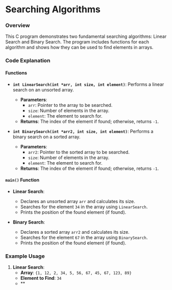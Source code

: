# Searching Algorithms

### Overview

This C program demonstrates two fundamental searching algorithms: Linear Search and Binary Search. The program includes functions for each algorithm and shows how they can be used to find elements in arrays.

### Code Explanation

#### Functions

- **`int LinearSearch(int *arr, int size, int element)`**: Performs a linear search on an unsorted array.
  - **Parameters**:
    - `arr`: Pointer to the array to be searched.
    - `size`: Number of elements in the array.
    - `element`: The element to search for.
  - **Returns**: The index of the element if found; otherwise, returns `-1`.

- **`int BinarySearch(int *arr2, int size, int element)`**: Performs a binary search on a sorted array.
  - **Parameters**:
    - `arr2`: Pointer to the sorted array to be searched.
    - `size`: Number of elements in the array.
    - `element`: The element to search for.
  - **Returns**: The index of the element if found; otherwise, returns `-1`.

#### `main()` Function

- **Linear Search**:
  - Declares an unsorted array `arr` and calculates its size.
  - Searches for the element `34` in the array using `LinearSearch`.
  - Prints the position of the found element (if found).

- **Binary Search**:
  - Declares a sorted array `arr2` and calculates its size.
  - Searches for the element `67` in the array using `BinarySearch`.
  - Prints the position of the found element (if found).

### Example Usage

1. **Linear Search**:
    - **Array**: `{1, 12, 2, 34, 5, 56, 67, 45, 67, 123, 89}`
    - **Element to Find**: `34`
    - **

